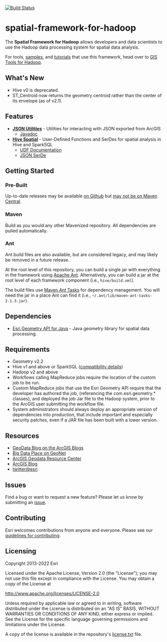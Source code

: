 [![Build Status](https://travis-ci.org/Esri/spatial-framework-for-hadoop.png?branch=master)](https://travis-ci.org/Esri/spatial-framework-for-hadoop)
# spatial-framework-for-hadoop

The __Spatial Framework for Hadoop__ allows developers and data scientists to use the Hadoop data processing system 
for spatial data analysis.

For tools, [samples](https://github.com/Esri/gis-tools-for-hadoop/tree/master/samples), and [tutorials](https://github.com/Esri/gis-tools-for-hadoop/wiki) that use this framework, head over 
to [GIS Tools for Hadoop](https://github.com/Esri/gis-tools-for-hadoop).

## What's New

* Hive v0 is deprecated.
* ST_Centroid now returns the geometry centroid rather than the center of its envelope (as of v2.1).

## Features

* **[JSON Utilities](https://github.com/Esri/spatial-framework-for-hadoop/wiki/JSON-Utilities)** -
  Utilities for interacting with JSON exported from ArcGIS
  - [Javadoc](http://esri.github.com/spatial-framework-for-hadoop/json/)
* **[Hive Spatial](https://github.com/Esri/spatial-framework-for-hadoop/wiki/Hive-Spatial)** -
  User-Defined Functions and SerDes for spatial analysis in Hive and SparkSQL
  - [UDF Documentation](https://github.com/Esri/spatial-framework-for-hadoop/wiki/UDF-Documentation)
  - [JSON SerDe](https://github.com/Esri/spatial-framework-for-hadoop/wiki/Hive-JSON-SerDe)

## Getting Started

### Pre-Built

Up-to-date releases may be available [on Github](https://github.com/Esri/spatial-framework-for-hadoop/releases) but
[may not be on Maven Central](https://github.com/Esri/spatial-framework-for-hadoop/issues/123).

### Maven

Build as you would any other Mavenized repository.  All dependencies are pulled automatically. 

### Ant

Ant build files are also available,
but are considered legacy, and may likely be removed in a future release.

At the root level of this repository, you can build a single jar with everything in the framework 
using [Apache Ant](http://ant.apache.org/).  Alternatively, you can build a jar at the root level of each 
framework component (i.e., `hive/build.xml`).

The build files use [Maven Ant Tasks](http://maven.apache.org/ant-tasks/download.html) for dependency 
management. You will need the jar in a place Ant can find it (i.e., `~/.ant/lib/maven-ant-tasks-2.1.3.jar`).


## Dependencies

* [Esri Geometry API for Java](https://github.com/Esri/geometry-api-java) - Java geometry library for spatial data 
processing.

## Requirements

* Geometry v2.2
* Hive v1 and above or SparkSQL ([compatibility details](https://github.com/Esri/spatial-framework-for-hadoop/wiki/ST_Geometry-for-Hive-Compatibility-with-Hive-Versions))
* Hadoop v2 and above
* Workflows calling MapReduce jobs require the location of the custom job to be run.
* Custom MapReduce jobs that use the Esri Geometry API require that the developer has authored the job, 
  (referencing the com.esri.geometry.\* classes), and deployed the job Jar file to the Hadoop system,
  prior to the ArcGIS user submitting the workflow file. 
* System administrators should always deploy an appropriate version of dependencies into production,
  that include important and especially security patches,
  even if a JAR file has been built with a lower version.


## Resources

* [GeoData Blog on the ArcGIS Blogs](http://blogs.esri.com/esri/arcgis/author/jonmurphy/)
* [Big Data Place on GeoNet](https://geonet.esri.com/groups/big-data)
* [ArcGIS Geodata Resource Center](http://resources.arcgis.com/en/communities/geodata/)
* [ArcGIS Blog](http://blogs.esri.com/esri/arcgis/)
* [twitter@esri](http://twitter.com/esri)


## Issues

Find a bug or want to request a new feature?  Please let us know by submitting an [issue](https://github.com/Esri/spatial-framework-for-hadoop/issues).

## Contributing

Esri welcomes contributions from anyone and everyone. Please see our [guidelines for contributing](https://github.com/esri/contributing).

## Licensing
Copyright 2013-2022 Esri

Licensed under the Apache License, Version 2.0 (the "License");
you may not use this file except in compliance with the License.
You may obtain a copy of the License at

   http://www.apache.org/licenses/LICENSE-2.0

Unless required by applicable law or agreed to in writing, software
distributed under the License is distributed on an "AS IS" BASIS,
WITHOUT WARRANTIES OR CONDITIONS OF ANY KIND, either express or implied.
See the License for the specific language governing permissions and
limitations under the License.

A copy of the license is available in the 
repository's [license.txt](https://raw.github.com/Esri/spatial-framework-for-hadoop/master/license.txt) file.
